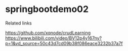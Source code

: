 # springbootdemo02
Related links

https://github.com/xqnode/crudLearning
https://www.bilibili.com/video/BV12p4y167ny?p=1&vd_source=50c43d7cd09b38f086eace3232b37a7f
